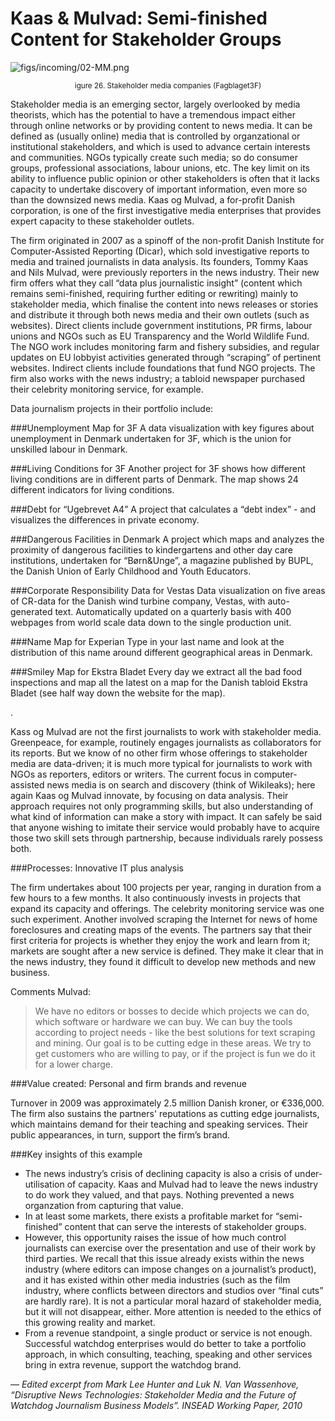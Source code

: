 # Kaas & Mulvad: Semi-finished Content for Stakeholder Groups

![figs/incoming/02-MM.png
](http://datajournalismhandbook.org/1.0/en/figs/incoming/02-MM.png "Figure 26. Stakeholder media companies (Fagblaget3F)")

<center><small>igure 26. Stakeholder media companies (Fagblaget3F)</small></center>

Stakeholder media is an emerging sector, largely overlooked by media theorists, which has the potential to have a tremendous impact either through online networks or by providing content to news media. It can be defined as (usually online) media that is controlled by organzational or institutional stakeholders, and which is used to advance certain interests and communities. NGOs typically create such media; so do consumer groups, professional associations, labour unions, etc. The key limit on its ability to influence public opinion or other stakeholders is often that it lacks capacity to undertake discovery of important information, even more so than the downsized news media. Kaas og Mulvad, a for-profit Danish corporation, is one of the first investigative media enterprises that provides expert capacity to these stakeholder outlets.

The firm originated in 2007 as a spinoff of the non-profit Danish Institute for Computer-Assisted Reporting (Dicar), which sold investigative reports to media and trained journalists in data analysis. Its founders, Tommy Kaas and Nils Mulvad, were previously reporters in the news industry. Their new firm offers what they call “data plus journalistic insight” (content which remains semi-finished, requiring further editing or rewriting) mainly to stakeholder media, which finalise the content into news releases or stories and distribute it through both news media and their own outlets (such as websites). Direct clients include government institutions, PR firms, labour unions and NGOs such as EU Transparency and the World Wildlife Fund. The NGO work includes monitoring farm and fishery subsidies, and regular updates on EU lobbyist activities generated through “scraping” of pertinent websites. Indirect clients include foundations that fund NGO projects. The firm also works with the news industry; a tabloid newspaper purchased their celebrity monitoring service, for example.

Data journalism projects in their portfolio include:

###Unemployment Map for 3F
A data visualization with key figures about unemployment in Denmark undertaken for 3F, which is the union for unskilled labour in Denmark.

###Living Conditions for 3F
Another project for 3F shows how different living conditions are in different parts of Denmark. The map shows 24 different indicators for living conditions.

###Debt for “Ugebrevet A4”
A project that calculates a “debt index” - and visualizes the differences in private economy.

###Dangerous Facilities in Denmark
A project which maps and analyzes the proximity of dangerous facilities to kindergartens and other day care institutions, undertaken for “Børn&Unge”, a magazine published by BUPL, the Danish Union of Early Childhood and Youth Educators.

###Corporate Responsibility Data for Vestas
Data visualization on five areas of CR-data for the Danish wind turbine company, Vestas, with auto-generated text. Automatically updated on a quarterly basis with 400 webpages from world scale data down to the single production unit.

###Name Map for Experian
Type in your last name and look at the distribution of this name around different geographical areas in Denmark.

###Smiley Map for Ekstra Bladet
Every day we extract all the bad food inspections and map all the latest on a map for the Danish tabloid Ekstra Bladet (see half way down the website for the map).

.

Kass og Mulvad are not the first journalists to work with stakeholder media. Greenpeace, for example, routinely engages journalists as collaborators for its reports. But we know of no other firm whose offerings to stakeholder media are data-driven; it is much more typical for journalists to work with NGOs as reporters, editors or writers. The current focus in computer-assisted news media is on search and discovery (think of Wikileaks); here again Kaas og Mulvad innovate, by focusing on data analysis. Their approach requires not only programming skills, but also understanding of what kind of information can make a story with impact. It can safely be said that anyone wishing to imitate their service would probably have to acquire those two skill sets through partnership, because individuals rarely possess both.

###Processes: Innovative IT plus analysis

The firm undertakes about 100 projects per year, ranging in duration from a few hours to a few months. It also continuously invests in projects that expand its capacity and offerings. The celebrity monitoring service was one such experiment. Another involved scraping the Internet for news of home foreclosures and creating maps of the events. The partners say that their first criteria for projects is whether they enjoy the work and learn from it; markets are sought after a new service is defined. They make it clear that in the news industry, they found it difficult to develop new methods and new business.

Comments Mulvad:

>We have no editors or bosses to decide which projects we can do, which software or hardware we can buy. We can buy the tools according to project needs - like the best solutions for text scraping and mining. Our goal is to be cutting edge in these areas. We try to get customers who are willing to pay, or if the project is fun we do it for a lower charge.

###Value created: Personal and firm brands and revenue

Turnover in 2009 was approximately 2.5 million Danish kroner, or €336,000. The firm also sustains the partners' reputations as cutting edge journalists, which maintains demand for their teaching and speaking services. Their public appearances, in turn, support the firm’s brand.

###Key insights of this example

* The news industry’s crisis of declining capacity is also a crisis of under- utilisation of capacity. Kaas and Mulvad had to leave the news industry to do work they valued, and that pays. Nothing prevented a news organzation from capturing that value.
* In at least some markets, there exists a profitable market for “semi-finished” content that can serve the interests of stakeholder groups.
* However, this opportunity raises the issue of how much control journalists can exercise over the presentation and use of their work by third parties. We recall that this issue already exists within the news industry (where editors can impose changes on a journalist’s product), and it has existed within other media industries (such as the film industry, where conflicts between directors and studios over “final cuts” are hardly rare). It is not a particular moral hazard of stakeholder media, but it will not disappear, either. More attention is needed to the ethics of this growing reality and market.
* From a revenue standpoint, a single product or service is not enough. Successful watchdog enterprises would do better to take a portfolio approach, in which consulting, teaching, speaking and other services bring in extra revenue, support the watchdog brand.

— *Edited excerpt from Mark Lee Hunter and Luk N. Van Wassenhove, “Disruptive News Technologies: Stakeholder Media and the Future of Watchdog Journalism Business Models”. INSEAD Working Paper, 2010*
